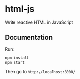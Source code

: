 # html-js

Write reactive HTML in JavaScript

## Documentation

Run:
```sh
npm install
npm start
```
Then go to `http://localhost:8000/`
